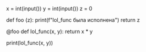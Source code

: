x = int(input())
y = int(input())
z = 0

def foo (z):
    print(f"lol_func была исполнена")
    return z


@foo
def lol_func(x, y):
    return x * y

print(lol_func(x, y))
